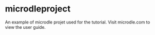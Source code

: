 # microdleproject
An example of microdle projet used for the tutorial.
Visit microdle.com to view the user guide.